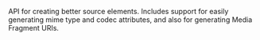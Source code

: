 API for creating better source elements. Includes support for easily generating mime type and codec attributes, and also for generating Media Fragment URIs.